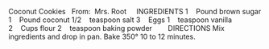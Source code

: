 Coconut Cookies
 
From:  Mrs. Root
 
 
INGREDIENTS
1    Pound brown sugar
1    Pound coconut
1/2    teaspoon salt
3    Eggs
1    teaspoon vanilla
2    Cups flour
2    teaspoon baking powder
    
 
DIRECTIONS
Mix ingredients and drop in pan.
Bake 350° 10 to 12 minutes.
 
